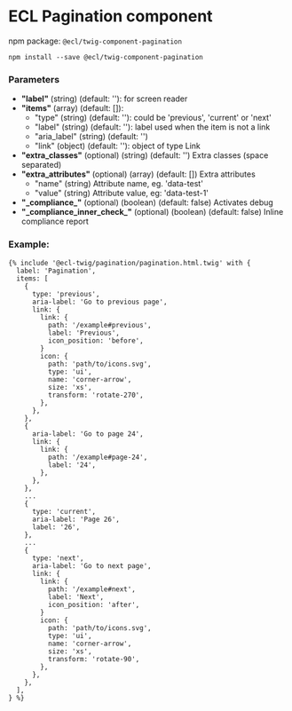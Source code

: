 # ECL Pagination component

npm package: `@ecl/twig-component-pagination`

```shell
npm install --save @ecl/twig-component-pagination
```

### Parameters

- **"label"** (string) (default: ''): for screen reader
- **"items"** (array) (default: []):
  - "type" (string) (default: ''): could be 'previous', 'current' or 'next'
  - "label" (string) (default: ''): label used when the item is not a link
  - "aria_label" (string) (default: '')
  - "link" (object) (default: ''): object of type Link
- **"extra_classes"** (optional) (string) (default: '') Extra classes (space separated)
- **"extra_attributes"** (optional) (array) (default: []) Extra attributes
  - "name" (string) Attribute name, eg. 'data-test'
  - "value" (string) Attribute value, eg: 'data-test-1'
- **"\_compliance\_"** (optional) (boolean) (default: false) Activates debug
- **"\_compliance_inner_check\_"** (optional) (boolean) (default: false) Inline compliance report

### Example:

<!-- prettier-ignore -->
```twig
{% include '@ecl-twig/pagination/pagination.html.twig' with { 
  label: 'Pagination', 
  items: [ 
    { 
      type: 'previous', 
      aria-label: 'Go to previous page', 
      link: { 
        link: { 
          path: '/example#previous', 
          label: 'Previous', 
          icon_position: 'before', 
        } 
        icon: { 
          path: 'path/to/icons.svg', 
          type: 'ui', 
          name: 'corner-arrow', 
          size: 'xs', 
          transform: 'rotate-270', 
        }, 
      }, 
    }, 
    { 
      aria-label: 'Go to page 24', 
      link: { 
        link: { 
          path: '/example#page-24', 
          label: '24', 
        }, 
      }, 
    }, 
    ... 
    { 
      type: 'current', 
      aria-label: 'Page 26', 
      label: '26', 
    }, 
    ... 
    { 
      type: 'next', 
      aria-label: 'Go to next page', 
      link: { 
        link: { 
          path: '/example#next', 
          label: 'Next', 
          icon_position: 'after', 
        } 
        icon: { 
          path: 'path/to/icons.svg', 
          type: 'ui', 
          name: 'corner-arrow', 
          size: 'xs', 
          transform: 'rotate-90', 
        }, 
      }, 
    }, 
  ], 
} %}
```
